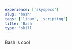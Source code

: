 ```yaml
---
experience: ['skyspecs']
slug: 'bash'
tags: ['linux', 'scripting']
title: 'Bash'
type: 'skill'
---
```

Bash is cool
